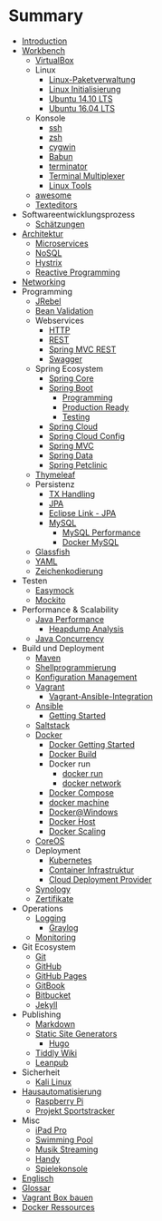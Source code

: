 # Summary

* [Introduction](README.md)
* [Workbench](workbench.md)
   * [VirtualBox](virtualbox.md)
   * Linux
       * [Linux-Paketverwaltung](linux_paketverwaltung.md)
       * [Linux Initialisierung](linux_initialization.md)
       * [Ubuntu 14.10 LTS](ubuntu_1410_lts.md)
       * [Ubuntu 16.04 LTS](ubuntu_1604_lts.md)
   * Konsole
       * [ssh](ssh.md)
       * [zsh](zsh.md)
       * [cygwin](cygwin.md)
       * [Babun](babun.md)
       * [terminator](terminator.md)
       * [Terminal Multiplexer](terminalMultiplexer.md)
       * [Linux Tools](linux_tools.md)
   * [awesome](awesome.md)
   * [Texteditors](texteditors.md)
* Softwareentwicklungsprozess
   * [Schätzungen](estimations.md)
* [Architektur](architecture.md)
   * [Microservices](microservices.md)
   * [NoSQL](nosql.md)
   * [Hystrix](hystrix.md)
   * [Reactive Programming](reactiveProgramming.md)
* [Networking](networking.md)
* Programming
   * [JRebel](jrebel.md)
   * [Bean Validation](java_beanValidation.md)
   * Webservices
       * [HTTP](http.md)
       * [REST](rest.md)
       * [Spring MVC REST](springMvc_rest.md)
       * [Swagger](swagger.md)
   * Spring Ecosystem
       * [Spring Core](springCore.md)
       * [Spring Boot](springBoot.md)
           * [Programming](springBoot_programming.md)
           * [Production Ready](springBoot_productionReady.md)
           * [Testing](springBoot_testing.md)
       * [Spring Cloud](springCloud.md)
       * [Spring Cloud Config](springCloudConfig.md)
       * [Spring MVC](springMvc.md)
       * [Spring Data](springData.md)
       * [Spring Petclinic](spring_petclinic.md)
   * [Thymeleaf](thymeleaf.md)
   * Persistenz
       * [TX Handling](txHandling.md)
       * [JPA](jpa.md)
       * [Eclipse Link - JPA](eclipseLink.md)
       * [MySQL](mysql.md)
           * [MySQL Performance](mysql_performance.md)
           * [Docker MySQL](docker_mysql.md)
   * [Glassfish](glassfish.md)
   * [YAML](yaml.md)
   * [Zeichenkodierung](characterEncoding.md)
* Testen
   * [Easymock](easymock.md)
   * [Mockito](mockito.md)
* Performance & Scalability
   * [Java Performance](java_performance.md)
       * [Heapdump Analysis](heapdump_analysis.md)
   * [Java Concurrency](java_concurrency.md)
* Build und Deployment
   * [Maven](maven.md)
   * [Shellprogrammierung](shellprogramming.md)
   * [Konfiguration Management](configurationManagement.md)
   * [Vagrant](vagrant.md)
       * [Vagrant-Ansible-Integration](vagrant_ansibleIntegration.md)
   * [Ansible](ansible.md)
       * [Getting Started](ansible_gettingStarted.md)
   * [Saltstack](saltstack.md)
   * [Docker](docker.md)
       * [Docker Getting Started](docker_gettingStarted.md)
       * [Docker Build](docker_build.md)
       * Docker run
           * [docker run](docker_run.md)
           * [docker network](docker_network.md)
       * [Docker Compose](docker_compose.md)
       * [docker machine](docker_machine.md)
       * [Docker@Windows](docker_windows.md)
       * [Docker Host](docker_host.md)
       * [Docker Scaling](docker_scaling.md)
   * [CoreOS](coreos.md)
   * Deployment
       * [Kubernetes](kubernetes.md)
       * [Container Infrastruktur](containerInfrastructure.md)
       * [Cloud Deployment Provider](cloudDeployment_provider.md)
   * [Synology](synology.md)
   * [Zertifikate](certificates.md)
* Operations
   * [Logging](logging.md)
       * [Graylog](graylog.md)
   * [Monitoring](monitoring.md)
* Git Ecosystem
   * [Git](git.md)
   * [GitHub](github.md)
   * [GitHub Pages](githubPages.md)
   * [GitBook](gitbook.md)
   * [Bitbucket](bitbucket.md)
   * [Jekyll](jekyll.md)
* Publishing
   * [Markdown](markdown.md)
   * [Static Site Generators](staticSiteGenerators.md)
       * [Hugo](hugo.md)
   * [Tiddly Wiki](tiddlyWiki.md)
   * [Leanpub](leanpub.md)
* Sicherheit
   * [Kali Linux](kaliLinux.md)
* [Hausautomatisierung](homeAutomation.md)
   * [Raspberry Pi](raspberrypi.md)
   * [Projekt Sportstracker](projekt_sportstracker.md)
* Misc
   * [iPad Pro](ipadPro.md)
   * [Swimming Pool](swimmingPool.md)
   * [Musik Streaming](musicstreaming.md)
   * [Handy](handy.md)
   * [Spielekonsole](spielekonsole.md)
* [Englisch](englisch.md)
* [Glossar](GLOSSARY.md)
* [Vagrant Box bauen](vagrant_buildBox.md)
* [Docker Ressources](docker_resources.md)

